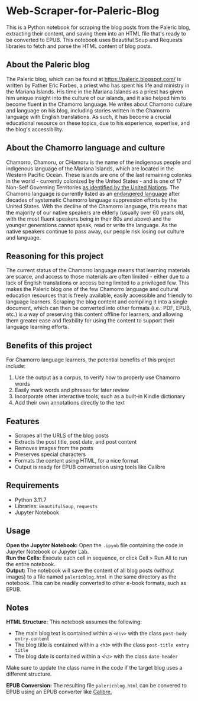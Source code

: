 # Web-Scraper-for-Paleric-Blog
This is a Python notebook for scraping the blog posts from the Paleric blog, extracting their content, and saving them into an HTML file that's ready to be converted to EPUB. This notebook uses Beautiful Soup and Requests libraries to fetch and parse the HTML content of blog posts.

## About the Paleric blog
The Paleric blog, which can be found at https://paleric.blogspot.com/ is written by Father Eric Forbes, a priest who has spent his life and ministry in the Mariana Islands. His time in the Mariana Islands as a priest has given him unique insight into the culture of our islands, and it also helped him to become fluent in the Chamorro language. He writes about Chamorro culture and language on his blog, including stories written in the Chamorro language with English translations. As such, it has become a crucial educational resource on these topics, due to his experience, expertise, and the blog's accessibility.

## About the Chamorro language and culture
Chamorro, Chamoru, or CHamoru is the name of the indigenous people and indigenous language of the Mariana Islands, which are located in the Western Pacific Ocean. These islands are one of the last remaining colonies in the world - currently colonized by the United States - and is one of 17 Non-Self Governing Territories <a href="https://www.un.org/dppa/decolonization/en/nsgt">as identified by the United Nations</a>. The Chamorro language is currently listed as an <a href="https://www.endangeredlanguages.com/lang/846">endangered language</a> after decades of systematic Chamorro language suppression efforts by the United States. With the decline of the Chamorro language, this means that the majority of our native speakers are elderly (usually over 60 years old, with the most fluent speakers being in their 80s and above) and the younger generations cannot speak, read or write the language. As the native speakers continue to pass away, our people risk losing our culture and language.

## Reasoning for this project
The current status of the Chamorro language means that learning materials are scarce, and access to those materials are often limited - either due to a lack of English translations or access being limited to a privileged few. This makes the Paleric blog one of the few Chamorro language and cultural education resources that is freely available, easily accessible and friendly to language learners. Scraping the blog content and compiling it into a single document, which can then be converted into other formats (i.e.: PDF, EPUB, etc.) is a way of preserving this content offline for learners, and allowing them greater ease and flexbility for using the content to support their language learning efforts. 

## Benefits of this project
For Chamorro language learners, the potential benefits of this project include:
1) Use the output as a corpus, to verify how to properly use Chamorro words
2) Easily mark words and phrases for later review
3) Incorporate other interactive tools, such as a built-in Kindle dictionary
4) Add their own annotations directly to the text

## Features
- Scrapes all the URLS of the blog posts
- Extracts the post title, post date, and post content
- Removes images from the posts
- Preserves special characters
- Formats the content using HTML, for a nice format
- Output is ready for EPUB conversation using tools like Calibre

## Requirements
- Python 3.11.7
- Libraries: `BeautifulSoup`, `requests`
- Jupyter Notebook

## Usage
**Open the Jupyter Notebook:** Open the `.ipynb` file containing the code in Jupyter Notebook or Jupyter Lab.<br>
**Run the Cells:** Execute each cell in sequence, or click Cell > Run All to run the entire notebook. <br>
**Output:** The notebook will save the content of all blog posts (without images) to a file named `palericblog.html` in the same directory as the notebook. This can be readily converted to other e-book formats, such as EPUB.

## Notes
**HTML Structure:** This notebook assumes the following: <br>
- The main blog text is contained within a `<div>` with the class `post-body entry-content`<br>
- The blog title is contained within a `<h3>` with the class `post-title entry title`<br>
- The blog date is contained within a `<h2>` with the class `date-header`<br>

Make sure to update the class name in the code if the target blog uses a different structure.<br>

**EPUB Conversion:** The resulting file `palericblog.html` can be convered to EPUB using an EPUB converter like <a href="https://calibre-ebook.com/">Calibre.</a>
